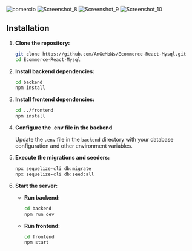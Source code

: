 ![comercio](https://github.com/AnGeMoNs/Ecommerce-React-Mysql/assets/129752667/9ee614a7-38a1-4a8a-9b61-176028691c19)
![Screenshot_8](https://github.com/AnGeMoNs/Ecommerce-React-Mysql/assets/129752667/a1563f58-a59e-4fce-8c8b-dccead704a6b)
![Screenshot_9](https://github.com/AnGeMoNs/Ecommerce-React-Mysql/assets/129752667/6d616979-cbc1-468d-a426-17689dc58661)
![Screenshot_10](https://github.com/AnGeMoNs/Ecommerce-React-Mysql/assets/129752667/1e8fd745-5c61-41e1-8aa6-d798a1228cf0)

## Installation

1. **Clone the repository:**

    ```sh
    git clone https://github.com/AnGeMoNs/Ecommerce-React-Mysql.git
    cd Ecommerce-React-Mysql
    ```

2. **Install backend dependencies:**

    ```sh
    cd backend
    npm install
    ```

3. **Install frontend dependencies:**

    ```sh
    cd ../frontend
    npm install
    ```

4. **Configure the .env file in the backend**

    Update the `.env` file in the `backend` directory with your database configuration and other environment variables.

5. **Execute the migrations and seeders:**

    ```sh
    npx sequelize-cli db:migrate
    npx sequelize-cli db:seed:all
    ```

6. **Start the server:**

    - **Run backend:**

        ```sh
        cd backend
        npm run dev
        ```

    - **Run frontend:**

        ```sh
        cd frontend
        npm start
        ```


